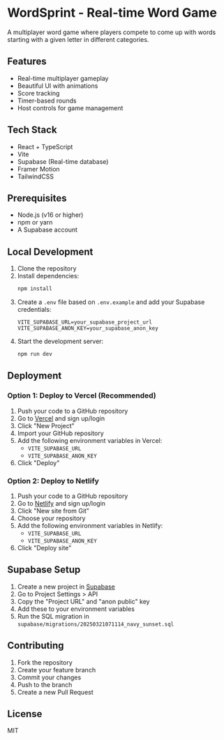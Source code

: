 # WordSprint - Real-time Word Game

A multiplayer word game where players compete to come up with words starting with a given letter in different categories.

## Features

- Real-time multiplayer gameplay
- Beautiful UI with animations
- Score tracking
- Timer-based rounds
- Host controls for game management

## Tech Stack

- React + TypeScript
- Vite
- Supabase (Real-time database)
- Framer Motion
- TailwindCSS

## Prerequisites

- Node.js (v16 or higher)
- npm or yarn
- A Supabase account

## Local Development

1. Clone the repository
2. Install dependencies:
   ```bash
   npm install
   ```
3. Create a `.env` file based on `.env.example` and add your Supabase credentials:
   ```
   VITE_SUPABASE_URL=your_supabase_project_url
   VITE_SUPABASE_ANON_KEY=your_supabase_anon_key
   ```
4. Start the development server:
   ```bash
   npm run dev
   ```

## Deployment

### Option 1: Deploy to Vercel (Recommended)

1. Push your code to a GitHub repository
2. Go to [Vercel](https://vercel.com) and sign up/login
3. Click "New Project"
4. Import your GitHub repository
5. Add the following environment variables in Vercel:
   - `VITE_SUPABASE_URL`
   - `VITE_SUPABASE_ANON_KEY`
6. Click "Deploy"

### Option 2: Deploy to Netlify

1. Push your code to a GitHub repository
2. Go to [Netlify](https://netlify.com) and sign up/login
3. Click "New site from Git"
4. Choose your repository
5. Add the following environment variables in Netlify:
   - `VITE_SUPABASE_URL`
   - `VITE_SUPABASE_ANON_KEY`
6. Click "Deploy site"

## Supabase Setup

1. Create a new project in [Supabase](https://supabase.com)
2. Go to Project Settings > API
3. Copy the "Project URL" and "anon public" key
4. Add these to your environment variables
5. Run the SQL migration in `supabase/migrations/20250321071114_navy_sunset.sql`

## Contributing

1. Fork the repository
2. Create your feature branch
3. Commit your changes
4. Push to the branch
5. Create a new Pull Request

## License

MIT 
